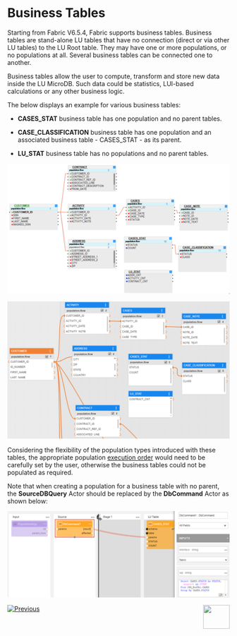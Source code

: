 # Business Tables

Starting from Fabric V6.5.4, Fabric supports business tables. Business tables are stand-alone LU tables that have no connection (direct or via other LU tables) to the LU Root table. They may have one or more populations, or no populations at all. Several business tables can be connected one to another.

Business tables allow the user to compute, transform and store new data inside the LU MicroDB. 
Such data could be statistics, LUI-based calculations or any other business logic.

The below displays an example for various business tables:

- **CASES_STAT** business table has one population and no parent tables.

- **CASE_CLASSIFICATION** business table has one population and an associated business table - CASES_STAT - as its parent.

- **LU_STAT** business table has no populations and no parent tables.

<studio>

![image](images/business_tables.PNG)

</studio>

<web>

![image](images/business_tables_web.png)

</web>

Considering the flexibility of the population types introduced with these tables, the appropriate population [execution order](/articles/07_table_population/13_LU_table_population_execution_order.md) would need to be carefully set by the user, otherwise the business tables could not be populated as required. 

Note that when creating a population for a business table with no parent, the **SourceDBQuery** Actor should be replaced by the **DbCommand** Actor as shown below:

![image](images/business_tables_1.PNG)



[![Previous](/articles/images/Previous.png)](04_table_properties.md)[<img align="right" width="60" height="54" src="/articles/images/Next.png">](06_LU_views.md)

